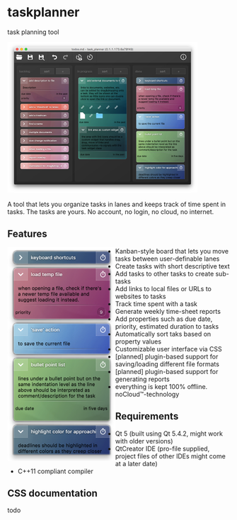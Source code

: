 # taskplanner
task planning tool

![screenshot1](screenshots/screenshot1.png)

A tool that lets you organize tasks in lanes and keeps track of time spent in tasks.
The tasks are yours. No account, no login, no cloud, no internet.

## Features

<img align="left" src="screenshots/screenshot2.png">

 * Kanban-style board that lets you move tasks between user-definable lanes
 * Create tasks with short descriptive text
 * Add tasks to other tasks to create sub-tasks
 * Add links to local files or URLs to websites to tasks
 * Track time spent with a task
 * Generate weekly time-sheet reports 
 * Add properties such as due date, priority, estimated duration to tasks
 * Automatically sort taks based on property values
 * Customizable user interface via CSS
 * [planned] plugin-based support for saving/loading different file formats
 * [planned] plugin-based support for generating reports
 * everything is kept 100% offline. noCloud™-technology

## Requirements

 * Qt 5 (built using Qt 5.4.2, might work with older versions)
 * QtCreator IDE (pro-file supplied, project files of other IDEs might come at a later date)
 * C++11 compliant compiler
 
 ## CSS documentation
 todo
 
 
